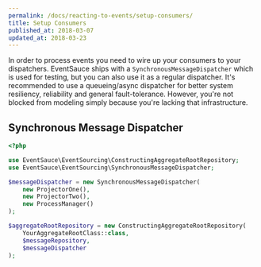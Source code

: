 ```yaml
---
permalink: /docs/reacting-to-events/setup-consumers/
title: Setup Consumers
published_at: 2018-03-07
updated_at: 2018-03-23
---
```


In order to process events you need to wire up your consumers
to your dispatchers. EventSauce ships with a
`SynchronousMessageDispatcher` which is used for testing, but
you can also use it as a regular dispatcher. It's recommended
to use a queueing/async dispatcher for better system resiliency,
reliability and general fault-tolerance. However, you're not
blocked from modeling simply because you're lacking that
infrastructure.

## Synchronous Message Dispatcher

```php
<?php

use EventSauce\EventSourcing\ConstructingAggregateRootRepository;
use EventSauce\EventSourcing\SynchronousMessageDispatcher;

$messageDispatcher = new SynchronousMessageDispatcher(
    new ProjectorOne(),
    new ProjectorTwo(),
    new ProcessManager()
);

$aggregateRootRepository = new ConstructingAggregateRootRepository(
    YourAggregateRootClass::class,
    $messageRepository,
    $messageDispatcher
);
```
